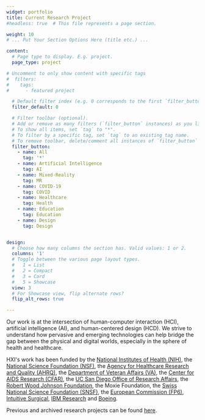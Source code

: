 ```yaml
---
widget: portfolio
title: Current Research Project
#headless: true  # This file represents a page section.

weight: 10
# ... Put Your Section Options Here (title etc.) ...

content:
  # Page type to display. E.g. project.
  page_type: project

# Uncomment to only show content with specific tags
#  filters:
#    tags:
#      - featured project

  # Default filter index (e.g. 0 corresponds to the first `filter_button` instance below)
  filter_default: 0

  # Filter toolbar (optional).
  # Add or remove as many filters (`filter_button` instances) as you like.
  # To show all items, set `tag` to "*".
  # To filter by a specific tag, set `tag` to an existing tag name.
  # To remove toolbar, delete/comment all instances of `filter_button` below.
  filter_button:
    - name: All
      tag: '*'
    - name: Artificial Intelligence
      tag: AI
    - name: Mixed-Reality
      tag: MR
    - name: COVID-19
      tag: COVID
    - name: Healthcare
      tag: Health
    - name: Education
      tag: Education
    - name: Design
      tag: Design


design:
  # Choose how many columns the section has. Valid values: 1 or 2.
  columns: '1'
  # Toggle between the various page layout types.
  #   1 = List
  #   2 = Compact  
  #   3 = Card
  #   5 = Showcase
  view: 3
  # For Showcase view, flip alternate rows?
  flip_alt_rows: true

---
```

Our work is at the intersection of human-computer interaction (HCI), artificial intelligence (AI), and human-centered design (HCD). We strive to understand how pervasive and emerging technologies can help bridge the gap between the physical and digital worlds, especially in the sphere of health and healthcare. 

HXI's work has been funded by the [National Institutes of Health (NIH)](http://nih.gov), the [National Science Foundation (NSF)](http://nsf.gov), the [Agency for Healthcare Research and Quality (AHRQ)](http://ahrq.gov), the [Department of Veteran Affairs (VA)](http://va.gov), the [Center for AIDS Research (CFAR)](https://cfar.ucsd.edu/), the [UC San Diego Office of Research Affairs](https://research.ucsd.edu/), the [Robert Wood Johnson Foundation](http://rwjf.org), the Moxie Foundation, the [Swiss National Science Foundation (SNSF)](http://snsf.ch), the [European Commission (FP6)](https://ec.europa.eu/eurostat/cros/content/fp6-projects_en), [Intuitive Surgical](https://www.intuitive.com/), [IBM Research](https://research.ibm.com//) and [Boeing](https://www.boeing.com/).

Previous and archived research projects can be found <a href="/archive/">here</a>.